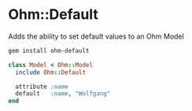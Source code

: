 # Ohm::Default

Adds the ability to set default values to an Ohm Model

```bash
gem install ohm-default
```

```ruby
class Model < Ohm::Model
  include Ohm::Default

  attribute :name
  default   :name, "Wolfgang"
end
```
